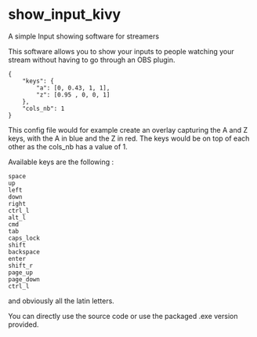 # show_input_kivy
A simple Input showing software for streamers


This software allows you to show your inputs to people watching your stream without having to go through an OBS plugin.

````
{
    "keys": {
        "a": [0, 0.43, 1, 1],
        "z": [0.95 , 0, 0, 1]
    },
    "cols_nb": 1
}
````

This config file would for example create an overlay capturing the A and Z keys, with the A in blue and the Z in red. The keys would be on top of each other as the cols_nb has a value of 1.

Available keys are the following :

````
space
up
left
down
right
ctrl_l
alt_l
cmd
tab
caps_lock
shift
backspace
enter
shift_r
page_up
page_down
ctrl_l
````

and obviously all the latin letters.

You can directly use the source code or use the packaged .exe version provided.
